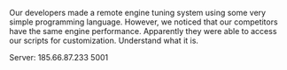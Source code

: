 Our developers made a remote engine tuning system using some very simple programming language. However, we noticed that our competitors have the same engine performance. Apparently they were able to access our scripts for customization. Understand what it is.

Server: 185.66.87.233 5001
